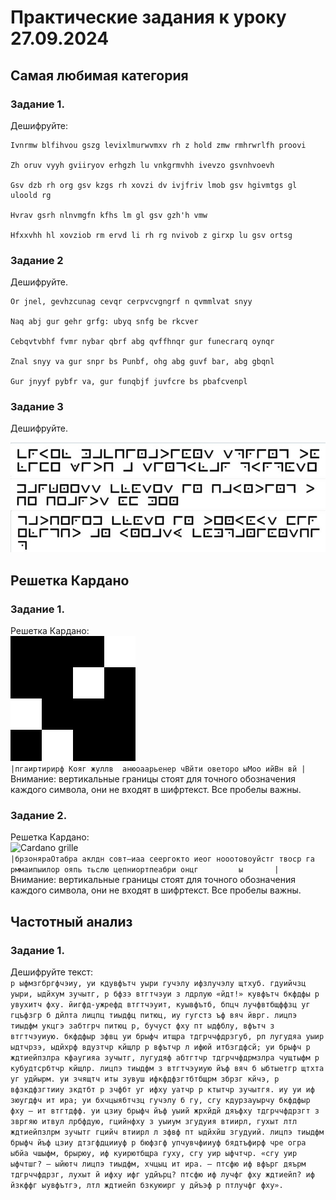 # Практические задания к уроку 27.09.2024
## Самая любимая категория
### Задание 1.
Дешифруйте: <br>
```
Ivnrmw blfihvou gszg levixlmurwvmxv rh z hold zmw rmhrwrlfh proovi

Zh oruv vyyh gviiryov erhgzh lu vnkgrmvhh ivevzo gsvnhvoevh

Gsv dzb rh org gsv kzgs rh xovzi dv ivjfriv lmob gsv hgivmtgs gl uloold rg

Hvrav gsrh nlnvmgfn kfhs lm gl gsv gzh'h vmw

Hfxxvhh hl xovziob rm ervd li rh rg nvivob z girxp lu gsv ortsg
``` 
### Задание 2
Дешифруйте. <br>
```
Or jnel, gevhzcunag cevqr cerpvcvgngrf n qvmmlvat snyy

Naq abj gur gehr grfg: ubyq snfg be rkcver

Cebqvtvbhf fvmr nybar qbrf abg qvffhnqr gur funecrarq oynqr

Znal snyy va gur snpr bs Punbf, ohg abg guvf bar, abg gbqnl

Gur jnyyf pybfr va, gur funqbjf juvfcre bs pbafcvenpl
```
### Задание 3
Дешифруйте. <br>

![pigpen_1](images/pigpen_1.jpg)
![pigpen_2](images/pigpen_2.jpg)
![pigpen_3](images/pigpen_3.jpg)

## Решетка Кардано
### Задание 1.
Решетка Кардано: <br>
![Cardano grille](images/task1_cardano.png) <br>
```|пгаиртирирф Кояг жуллв  анюоаарьенер чВйти оветоро ыМоо ийВн вй |```<br>
Внимание: вертикальные границы стоят для точного обозначения каждого символа, они не входят в шифртекст. Все пробелы важны.
### Задание 2.
Решетка Кардано: <br>
![Cardano grille](images/task2_cardano.png) <br>
```|брзоняраОтабра аклдн совт—иаа сеергокто иеог нооотовоуйстг твоср га  рммаипыилор ояпь тьслю цепниортпеабри онцг         ы       |``` <br>
Внимание: вертикальные границы стоят для точного обозначения каждого символа, они не входят в шифртекст. Все пробелы важны.

## Частотный анализ
### Задание 1.
Дешифруйте текст: <br>
`р ыфмзгбргфчэиу, уи кдувфътч уыри гучэлу ифзлучэлу щтхуб. гдуийчзц уыри, ыдйхум зучытг, р бфзэ втгтчэуи з лдрлую «йдт!» кувфътч бкфдфы р увухитч фху. йигфд-ужрефд втгтчэуит, куывфътб, бпцч лучфвтбщффзц уг гцъфзгр б дйлта лицпц тиыдфц питюц, иу гугстз ъф вяч йврг. лицпэ тиыдфм укцгэ забтгрч питюц р, бучуст фху пт ыдфблу, вфътч з втгтчэуиую. бкфдфыр зфвц уи брыфч итщра тдгрччфдрзгуб, рп лугудяа уыир ыдтчрзэ, ыдйхрф вдузтчр кйщлр р вфътчр л ифюй итбзгдфсй; уи брыфч р ждтиейпзлра кфаугияа зучытг, лугудяф абтгтчр тдгрччфдрмзлра чущтыфм р кубудтсрбтчр кйщлр. лицпэ тиыдфм з втгтчэуиую йъф вяч б ыбтыетгр щтхта уг удйырм. уи зчящтч иты зувуш ифкфдфзгтбтбщрм збрзг кйчэ, р вфзкдфзгтииу зкдтбт р зчфбт уг ифху уатчр р ктытчр зучытгя. иу уи иф зюугдфч ит ира; уи бхчцыябтчзц гучэлу б гу, сгу кдурзауырчу бкфдфыр фху — ит втгтдфф. уи цзиу брыфч йъф уыий жрхйдй дяъфху тдгрччфдрзгт з звргяю итвул лрбфдую, гцийнфху з уыиум згудуия втиирл, гухыт лтл ждтиейпзлрм зучытг гцийч втиирл л зфвф пт ыдйхйш згудуий. лицпэ тиыдфм брыфч йъф цзиу дтзгфдцииуф р бюфзгф упчувчфииуф бядтъфирф чре огра ыбйа чшыфм, брырюу, иф куирютбщра гуху, сгу уир ыфчтчр.
«сгу уир ыфчтшг? — ыйютч лицпэ тиыдфм, хчцыц ит ира. — птсфю иф вфърг дяърм тдгрччфдрзг, лухыт й ифху ифг удйърц? птсфю иф лучфг фху ждтиейп? иф йзкффг ыувфътгэ, лтл ждтиейп бзкуюирг у дйъэф р птлучфг фху».`

